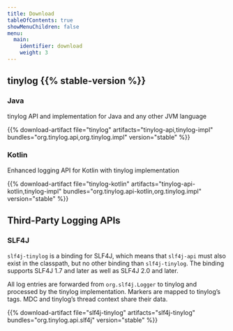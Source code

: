 ```yaml
---
title: Download
tableOfContents: true
showMenuChildren: false
menu:
  main:
    identifier: download
    weight: 3
---
```


## tinylog {{% stable-version %}}

### Java

tinylog API and implementation for Java and any other JVM language

{{% download-artifact file="tinylog" artifacts="tinylog-api,tinylog-impl" bundles="org.tinylog.api,org.tinylog.impl" version="stable" %}}

### Kotlin

Enhanced logging API for Kotlin with tinylog implementation

{{% download-artifact file="tinylog-kotlin" artifacts="tinylog-api-kotlin,tinylog-impl" bundles="org.tinylog.api-kotlin,org.tinylog.impl" version="stable" %}}

## Third-Party Logging APIs

### SLF4J

`slf4j-tinylog` is a binding for SLF4J, which means that `slf4j-api` must also exist in the classpath, but no other binding than `slf4j-tinylog`. The binding supports SLF4J 1.7 and later as well as SLF4J 2.0 and later.

All log entries are forwarded from `org.slf4j.Logger` to tinylog and processed by the tinylog implementation. Markers are mapped to tinylog’s tags. MDC and tinylog’s thread context share their data.

{{% download-artifact file="slf4j-tinylog" artifacts="slf4j-tinylog" bundles="org.tinylog.api.slf4j" version="stable" %}}

